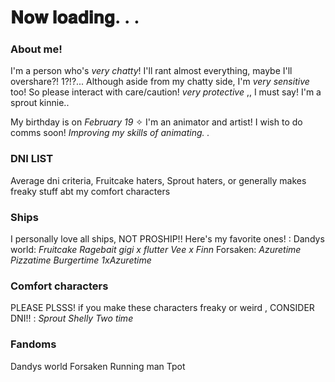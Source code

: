 # 𝐍𝐨𝐰 𝐥𝐨𝐚𝐝𝐢𝐧𝐠. . .




### About me! 
I'm a person who's _very chatty_! I'll rant almost everything, maybe I'll overshare?! 1?!?...
Although aside from my chatty side, I'm _very sensitive_ too! So please interact with care/caution! 
_very protective_ ,, I must say! I'm a sprout kinnie.. 

My birthday is on _February 19_ ✧
I'm an animator and artist! I wish to do comms soon! 
*Improving my skills of animating. .*

### DNI LIST
Average dni criteria, Fruitcake haters, Sprout haters, or generally makes freaky stuff abt my comfort characters

### Ships 
I personally love all ships, NOT PROSHIP!! 
Here's my favorite ones! :
Dandys world:
*Fruitcake*
*Ragebait*
*gigi x flutter*
*Vee x Finn*
Forsaken:
*Azuretime*
*Pizzatime*
*Burgertime*
*1xAzuretime*

### Comfort characters
PLEASE PLSSS! if you make these characters freaky or weird , CONSIDER DNI!! :
*Sprout*
*Shelly*
*Two time*

### Fandoms
Dandys world
Forsaken
Running man
Tpot
